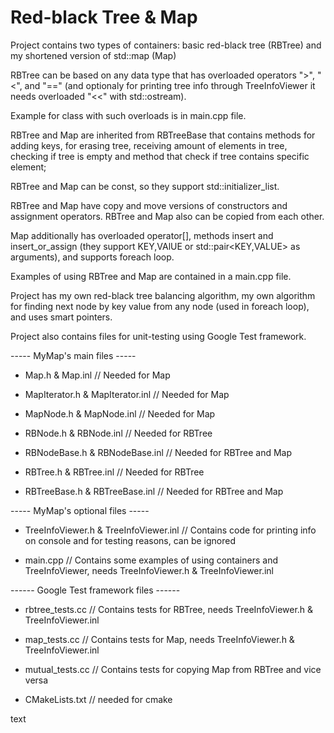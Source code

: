 # Red-black Tree & Map

Project contains two types of containers: basic red-black tree (RBTree) and my shortened version of std::map (Map)

RBTree can be based on any data type that has overloaded operators ">", "<", and "==" (and optionaly  for printing tree info through TreeInfoViewer it needs overloaded "<<" with std::ostream).

Example for class with such overloads is in main.cpp file.

RBTree and Map are inherited from RBTreeBase that contains methods for adding keys, for erasing tree, receiving amount of elements in tree, checking if tree is empty and method that check if tree contains specific element;

RBTree and Map can be const, so they support std::initializer_list.

RBTree and Map have copy and move versions of constructors and assignment operators. RBTree and Map also can be copied from each other. 

Map additionally has overloaded operator[], methods insert and insert_or_assign (they support KEY,VAlUE or std::pair<KEY,VALUE> as arguments), and supports foreach loop.

Examples of using RBTree and Map are contained in a main.cpp file.

Project has my own red-black tree balancing algorithm, my own algorithm for finding next node by key value from any node (used in foreach loop), and uses smart pointers.

Project also contains files for unit-testing using Google Test framework.

----- MyMap's main files -----

- Map.h & Map.inl // Needed for Map

- MapIterator.h & MapIterator.inl // Needed for Map

- MapNode.h & MapNode.inl // Needed for Map

- RBNode.h & RBNode.inl // Needed for RBTree

- RBNodeBase.h & RBNodeBase.inl // Needed for RBTree and Map

- RBTree.h & RBTree.inl // Needed for RBTree

- RBTreeBase.h & RBTreeBase.inl  // Needed for RBTree and Map

----- MyMap's optional files -----

- TreeInfoViewer.h & TreeInfoViewer.inl // Contains code for printing info on console and for testing reasons, can be ignored

- main.cpp // Contains some examples of using containers and TreeInfoViewer, needs TreeInfoViewer.h & TreeInfoViewer.inl

------ Google Test framework files ------

- rbtree_tests.cc // Contains tests for RBTree, needs TreeInfoViewer.h & TreeInfoViewer.inl

- map_tests.cc // Contains tests for Map, needs TreeInfoViewer.h & TreeInfoViewer.inl

- mutual_tests.cc // Contains tests for copying Map from RBTree and vice versa

- CMakeLists.txt // needed for cmake 


text
